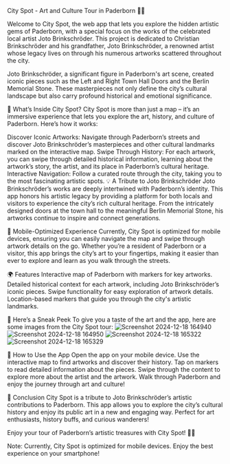 City Spot - Art and Culture Tour in Paderborn 🎨🌆

Welcome to City Spot, the web app that lets you explore the hidden artistic gems of Paderborn, with a special focus on the works of the celebrated local artist Joto Brinkschröder. This project is dedicated to Christian Brinkschröder and his grandfather, Joto Brinkschröder, a renowned artist whose legacy lives on through his numerous artworks scattered throughout the city.

Joto Brinkschröder, a significant figure in Paderborn's art scene, created iconic pieces such as the Left and Right Town Hall Doors and the Berlin Memorial Stone. These masterpieces not only define the city’s cultural landscape but also carry profound historical and emotional significance.

🌟 What’s Inside City Spot?
City Spot is more than just a map – it’s an immersive experience that lets you explore the art, history, and culture of Paderborn. Here’s how it works:

Discover Iconic Artworks: Navigate through Paderborn’s streets and discover Joto Brinkschröder’s masterpieces and other cultural landmarks marked on the interactive map.
Swipe Through History: For each artwork, you can swipe through detailed historical information, learning about the artwork’s story, the artist, and its place in Paderborn’s cultural heritage.
Interactive Navigation: Follow a curated route through the city, taking you to the most fascinating artistic spots.
💡 A Tribute to Joto Brinkschröder
Joto Brinkschröder’s works are deeply intertwined with Paderborn’s identity. This app honors his artistic legacy by providing a platform for both locals and visitors to experience the city’s rich cultural heritage. From the intricately designed doors at the town hall to the meaningful Berlin Memorial Stone, his artworks continue to inspire and connect generations.

📱 Mobile-Optimized Experience
Currently, City Spot is optimized for mobile devices, ensuring you can easily navigate the map and swipe through artwork details on the go. Whether you’re a resident of Paderborn or a visitor, this app brings the city’s art to your fingertips, making it easier than ever to explore and learn as you walk through the streets.

🌍 Features
Interactive map of Paderborn with markers for key artworks.
Detailed historical context for each artwork, including Joto Brinkschröder’s iconic pieces.
Swipe functionality for easy exploration of artwork details.
Location-based markers that guide you through the city's artistic landmarks.

📸 Here’s a Sneak Peek
To give you a taste of the art and the app, here are some images from the City Spot tour:
![Screenshot 2024-12-18 164940](https://github.com/user-attachments/assets/5453545b-1c49-41e0-9aca-8fc37d98beed)
![Screenshot 2024-12-18 164950](https://github.com/user-attachments/assets/eab35184-b1dd-465a-85be-635e7aa787c3)
![Screenshot 2024-12-18 165322](https://github.com/user-attachments/assets/1bfc9ed4-6f6c-40c6-afbb-bbc01afd244b)
![Screenshot 2024-12-18 165329](https://github.com/user-attachments/assets/1793190b-fb8c-43af-ae8c-78b6aedf779e)

🧭 How to Use the App
Open the app on your mobile device.
Use the interactive map to find artworks and discover their history.
Tap on markers to read detailed information about the pieces.
Swipe through the content to explore more about the artist and the artwork.
Walk through Paderborn and enjoy the journey through art and culture!

🚀 Conclusion
City Spot is a tribute to Joto Brinkschröder’s artistic contributions to Paderborn. This app allows you to explore the city’s cultural history and enjoy its public art in a new and engaging way. Perfect for art enthusiasts, history buffs, and curious wanderers!

Enjoy your tour of Paderborn’s artistic treasures with City Spot! 🎨📲

Note: Currently, City Spot is optimized for mobile devices. Enjoy the best experience on your smartphone!
